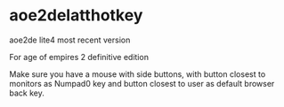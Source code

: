 # aoe2delatthotkey

aoe2de lite4 most recent version

For age of empires 2 definitive edition

Make sure you have a mouse with side buttons, with button closest to monitors as Numpad0 key and button closest to user as default browser back key.
